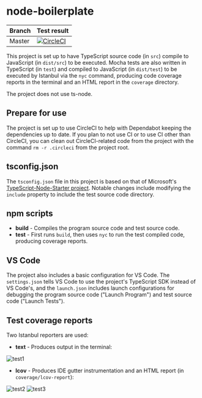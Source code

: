 # node-boilerplate

| Branch | Test result |
|--------|-------------|
| Master | [![CircleCI](https://circleci.com/gh/welkie/node-boilerplate/tree/master.svg?style=svg)](https://circleci.com/gh/welkie/node-boilerplate/tree/master) |



This project is set up to have TypeScript source code (in `src`) compile to JavaScript (in `dist/src`) to be executed. Mocha tests are also written in TypeScript (in `test`) and compiled to JavaScript (in `dist/test`) to be executed by Istanbul via the `nyc` command, producing code coverage reports in the terminal and an HTML report in the `coverage` directory.

The project does not use ts-node.

## Prepare for use

The project is set up to use CircleCI to help with Dependabot keeping the dependencies up to date. If you plan to not use CI or to use CI other than CircleCI, you can clean out CircleCI-related code from the project with the command `rm -r .circleci` from the project root.

## tsconfig.json

The `tsconfig.json` file in this project is based on that of Microsoft's [TypeScript-Node-Starter project](https://github.com/Microsoft/TypeScript-Node-Starter). Notable changes include modifying the `include` property to include the test source code directory.

## npm scripts

- **build** - Compiles the program source code and test source code.
- **test** - First runs `build`, then uses `nyc` to run the test compiled code, producing coverage reports.

## VS Code

The project also includes a basic configuration for VS Code. The `settings.json` tells VS Code to use the project's TypeScript SDK instead of VS Code's, and the `launch.json` includes launch configurations for debugging the program source code ("Launch Program") and test source code ("Launch Tests").

## Test coverage reports

Two Istanbul reporters are used:

- **text** - Produces output in the terminal:

![test1](https://i.imgur.com/OFZrUae.png)

- **lcov** - Produces IDE gutter instrumentation and an HTML report (in `coverage/lcov-report`):

![test2](https://i.imgur.com/0DIGZ2k.png)
![test3](https://i.imgur.com/WrS1If0.png)
